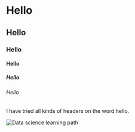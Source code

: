 # Hello
## Hello
### Hello
#### Hello
##### Hello
###### Hello

I have tried all kinds of headers on the word hello.

![Data science learning path](https://datasciencehyderabad.training/assets/images/data-science-learning-path.png)
